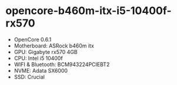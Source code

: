 # opencore-b460m-itx-i5-10400f-rx570

- OpenCore 0.6.1
- Motherboard: ASRock b460m itx
- GPU: Gigabyte rx570 4GB
- CPU: Intel i5 10400f
- WIFI & Bluetooth: BCM943224PCIEBT2
- NVME: Adata SX6000
- SSD: Crucial
